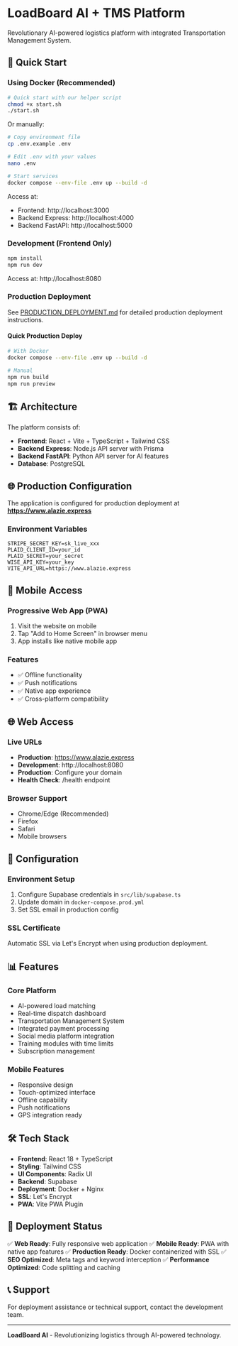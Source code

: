 # LoadBoard AI + TMS Platform

Revolutionary AI-powered logistics platform with integrated Transportation Management System.

## 🚀 Quick Start

### Using Docker (Recommended)
```bash
# Quick start with our helper script
chmod +x start.sh
./start.sh
```

Or manually:
```bash
# Copy environment file
cp .env.example .env

# Edit .env with your values
nano .env

# Start services
docker compose --env-file .env up --build -d
```

Access at:
- Frontend: http://localhost:3000
- Backend Express: http://localhost:4000
- Backend FastAPI: http://localhost:5000

### Development (Frontend Only)
```bash
npm install
npm run dev
```
Access at: http://localhost:8080

### Production Deployment

See [PRODUCTION_DEPLOYMENT.md](./PRODUCTION_DEPLOYMENT.md) for detailed production deployment instructions.

#### Quick Production Deploy
```bash
# With Docker
docker compose --env-file .env up --build -d

# Manual
npm run build
npm run preview
```

## 🏗️ Architecture

The platform consists of:
- **Frontend**: React + Vite + TypeScript + Tailwind CSS
- **Backend Express**: Node.js API server with Prisma
- **Backend FastAPI**: Python API server for AI features
- **Database**: PostgreSQL

## 🌐 Production Configuration

The application is configured for production deployment at **https://www.alazie.express**

### Environment Variables
```env
STRIPE_SECRET_KEY=sk_live_xxx
PLAID_CLIENT_ID=your_id
PLAID_SECRET=your_secret
WISE_API_KEY=your_key
VITE_API_URL=https://www.alazie.express
```

## 📱 Mobile Access

### Progressive Web App (PWA)
1. Visit the website on mobile
2. Tap "Add to Home Screen" in browser menu
3. App installs like native mobile app

### Features
- ✅ Offline functionality
- ✅ Push notifications
- ✅ Native app experience
- ✅ Cross-platform compatibility

## 🌐 Web Access

### Live URLs
- **Production**: https://www.alazie.express
- **Development**: http://localhost:8080
- **Production**: Configure your domain
- **Health Check**: /health endpoint

### Browser Support
- Chrome/Edge (Recommended)
- Firefox
- Safari
- Mobile browsers

## 🔧 Configuration

### Environment Setup
1. Configure Supabase credentials in `src/lib/supabase.ts`
2. Update domain in `docker-compose.prod.yml`
3. Set SSL email in production config

### SSL Certificate
Automatic SSL via Let's Encrypt when using production deployment.

## 📊 Features

### Core Platform
- AI-powered load matching
- Real-time dispatch dashboard
- Transportation Management System
- Integrated payment processing
- Social media platform integration
- Training modules with time limits
- Subscription management

### Mobile Features
- Responsive design
- Touch-optimized interface
- Offline capability
- Push notifications
- GPS integration ready

## 🛠️ Tech Stack

- **Frontend**: React 18 + TypeScript
- **Styling**: Tailwind CSS
- **UI Components**: Radix UI
- **Backend**: Supabase
- **Deployment**: Docker + Nginx
- **SSL**: Let's Encrypt
- **PWA**: Vite PWA Plugin

## 🚀 Deployment Status

✅ **Web Ready**: Fully responsive web application
✅ **Mobile Ready**: PWA with native app features
✅ **Production Ready**: Docker containerized with SSL
✅ **SEO Optimized**: Meta tags and keyword interception
✅ **Performance Optimized**: Code splitting and caching

## 📞 Support

For deployment assistance or technical support, contact the development team.

---

**LoadBoard AI** - Revolutionizing logistics through AI-powered technology.
